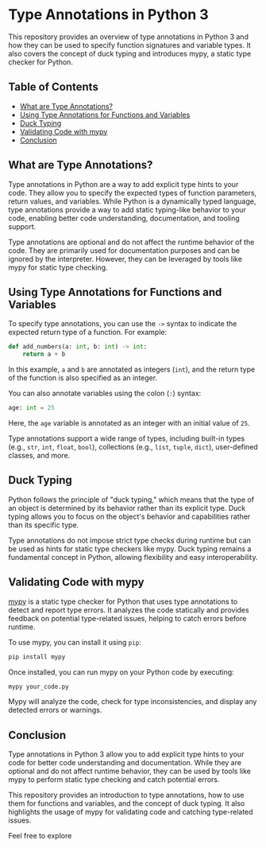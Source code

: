 # Type Annotations in Python 3

This repository provides an overview of type annotations in Python 3 and how they can be used to specify function signatures and variable types. It also covers the concept of duck typing and introduces mypy, a static type checker for Python.

## Table of Contents

- [What are Type Annotations?](#what-are-type-annotations)
- [Using Type Annotations for Functions and Variables](#using-type-annotations-for-functions-and-variables)
- [Duck Typing](#duck-typing)
- [Validating Code with mypy](#validating-code-with-mypy)
- [Conclusion](#conclusion)

## What are Type Annotations?

Type annotations in Python are a way to add explicit type hints to your code. They allow you to specify the expected types of function parameters, return values, and variables. While Python is a dynamically typed language, type annotations provide a way to add static typing-like behavior to your code, enabling better code understanding, documentation, and tooling support.

Type annotations are optional and do not affect the runtime behavior of the code. They are primarily used for documentation purposes and can be ignored by the interpreter. However, they can be leveraged by tools like mypy for static type checking.

## Using Type Annotations for Functions and Variables

To specify type annotations, you can use the `->` syntax to indicate the expected return type of a function. For example:

```python
def add_numbers(a: int, b: int) -> int:
    return a + b
```

In this example, `a` and `b` are annotated as integers (`int`), and the return type of the function is also specified as an integer.

You can also annotate variables using the colon (`:`) syntax:

```python
age: int = 25
```

Here, the `age` variable is annotated as an integer with an initial value of `25`.

Type annotations support a wide range of types, including built-in types (e.g., `str`, `int`, `float`, `bool`), collections (e.g., `list`, `tuple`, `dict`), user-defined classes, and more.

## Duck Typing

Python follows the principle of "duck typing," which means that the type of an object is determined by its behavior rather than its explicit type. Duck typing allows you to focus on the object's behavior and capabilities rather than its specific type.

Type annotations do not impose strict type checks during runtime but can be used as hints for static type checkers like mypy. Duck typing remains a fundamental concept in Python, allowing flexibility and easy interoperability.

## Validating Code with mypy

[mypy](https://mypy-lang.org/) is a static type checker for Python that uses type annotations to detect and report type errors. It analyzes the code statically and provides feedback on potential type-related issues, helping to catch errors before runtime.

To use mypy, you can install it using `pip`:

```bash
pip install mypy
```

Once installed, you can run mypy on your Python code by executing:

```bash
mypy your_code.py
```

Mypy will analyze the code, check for type inconsistencies, and display any detected errors or warnings.

## Conclusion

Type annotations in Python 3 allow you to add explicit type hints to your code for better code understanding and documentation. While they are optional and do not affect runtime behavior, they can be used by tools like mypy to perform static type checking and catch potential errors.

This repository provides an introduction to type annotations, how to use them for functions and variables, and the concept of duck typing. It also highlights the usage of mypy for validating code and catching type-related issues.

Feel free to explore
